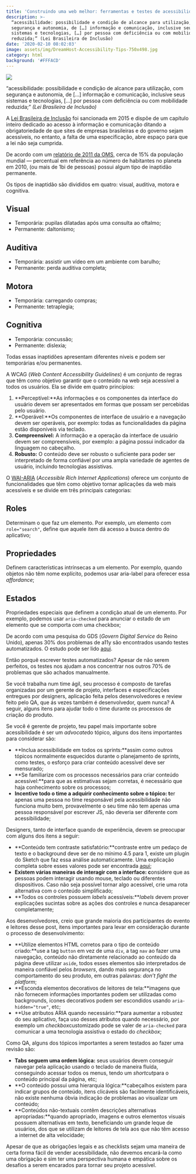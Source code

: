 ```yaml
---
title: 'Construindo uma web melhor: ferramentas e testes de acessibilidade'
description: >-
  “acessibilidade: possibilidade e condição de alcance para utilização, com
  segurança e autonomia, de […] informação e comunicação, inclusive seus
  sistemas e tecnologias, […] por pessoa com deficiência ou com mobilidade
  reduzida;” (Lei Brasileira de Inclusão)
date: '2020-02-10 08:02:03'
image: assets/img/DreamHost-Accessibility-Tips-750x498.jpg
category: html
background: '#FFFACD'
---
```

![](assets/img/DreamHost-Accessibility-Tips-750x498.jpg)

<!--StartFragment-->

“acessibilidade: possibilidade e condição de alcance para utilização, com segurança e autonomia, de \[…] informação e comunicação, inclusive seus sistemas e tecnologias, \[…] por pessoa com deficiência ou com mobilidade reduzida;” *(Lei Brasileira de Inclusão)*

<!--EndFragment-->

<!--StartFragment-->

A [Lei Brasileira de Inclusão](http://www.planalto.gov.br/ccivil_03/_ato2015-2018/2015/lei/l13146.htm) foi sancionada em 2015 e dispõe de um capítulo inteiro dedicado ao acesso à informação e comunicação ditando a obrigatoriedade de que sites de empresas brasileiras e do governo sejam acessíveis, no entanto, a falta de uma especificação, abre espaço para que a lei não seja cumprida.

<!--EndFragment-->

<!--StartFragment-->

De acordo com um [relatório de 2011 da OMS](http://www.who.int/disabilities/world_report/2011/report/en/), cerca de 15% da população mundial — percentual em referência ao número de habitantes no planeta em 2010, (ou mais de 1bi de pessoas) possui algum tipo de inaptidão permanente.

<!--EndFragment-->

<!--StartFragment-->

Os tipos de inaptidão são divididos em quatro: visual, auditiva, motora e cognitiva.

## Visual

* Temporária: pupilas dilatadas após uma consulta ao oftalmo;
* Permanente: daltonismo;

## Auditiva

* Temporária: assistir um vídeo em um ambiente com barulho;
* Permanente: perda auditiva completa;

## Motora

* Temporária: carregando compras;
* Permanente: tetraplegia;

## Cognitiva

* Temporária: concussão;
* Permanente: dislexia;

Todas essas inaptidões apresentam diferentes níveis e podem ser temporárias e/ou permanentes.

<!--EndFragment-->

<!--StartFragment-->

A WCAG (*Web Content Accessibility Guidelines*) é um conjunto de regras que têm como objetivo garantir que o conteúdo na web seja acessível a todos os usuários. Ela se divide em quatro princípios:

1. **Perceptível:**As informações e os componentes da interface do usuário devem ser apresentados em formas que possam ser percebidas pelo usuário.
2. **Operável:**Os componentes de interface de usuário e a navegação devem ser operáveis, por exemplo: todas as funcionalidades da página estão disponíveis via teclado.
3. **Compreensível:** A informação e a operação da interface de usuário devem ser compreensíveis, por exemplo: a página possui indicador da linguagem no cabeçalho.
4. **Robusto:** O conteúdo deve ser robusto o suficiente para poder ser interpretado de forma confiável por uma ampla variedade de agentes de usuário, incluindo tecnologias assistivas.

<!--EndFragment-->

<!--StartFragment-->

O [WAI-ARIA](https://www.w3.org/WAI/standards-guidelines/aria/) (*Accessible Rich Internet Applications*) oferece um conjunto de funcionalidades que têm como objetivo tornar aplicações da web mais acessíveis e se divide em três principais categorias:

## Roles

Determinam o que faz um elemento. Por exemplo, um elemento com `role="search"`, define que aquele item dá acesso a busca dentro do aplicativo;

## Propriedades

Definem características intrínsecas a um elemento. Por exemplo, quando objetos não têm nome explícito, podemos usar aria-label para oferecer essa *affordance*;

## Estados

Propriedades especiais que definem a condição atual de um elemento. Por exemplo, podemos usar `aria-checked` para anunciar o estado de um elemento que se comporta com uma checkbox;

<!--EndFragment-->

<!--StartFragment-->

De acordo com uma pesquisa do GDS (*Govern Digital Service* do Reino Unido), apenas 30% dos problemas de a11y são encontrados usando testes automatizados. O estudo pode ser lido [aqui](https://accessibility.blog.gov.uk/2017/02/24/what-we-found-when-we-tested-tools-on-the-worlds-least-accessible-webpage/).

Então porquê escrever testes automatizados? Apesar de não serem perfeitos, os testes nos ajudam a nos concentrar nos outros 70% de problemas que são achados manualmente.

<!--EndFragment-->

<!--StartFragment-->

Se você trabalha num time ágil, seu processo é composto de tarefas organizadas por um gerente de projeto, interfaces e especificações entregues por designers, aplicação feita pelos desenvolvedores e review feito pelo QA, que ás vezes também é desenvolvedor, quem nunca? A seguir, alguns itens para ajudar todo o time durante os processos de criação do produto.

<!--EndFragment-->

<!--StartFragment-->

Se você é gerente de projeto, teu papel mais importante sobre acessibilidade é ser um *advocate*do tópico, alguns dos itens importantes para considerar são:

* **Inclua acessibilidade em todos os sprints:**assim como outros tópicos normalmente esquecidos durante o planejamento de sprints, como testes, o esforço para criar conteúdo acessível deve ser mensurado;
* **Se familiarize com os processos necessários para criar conteúdo acessível:**para que as estimativas sejam corretas, é necessário que haja conhecimento sobre os processos;
* **Incentive todo o time a adquirir conhecimento sobre o tópico: t**er apenas uma pessoa no time responsável pela acessibilidade não funciona muito bem, provavelmente o seu time não tem apenas uma pessoa responsável por escrever JS, não deveria ser diferente com acessibilidade;

<!--EndFragment-->

<!--StartFragment-->

Designers, tanto de interface quando de experiência, devem se preocupar com alguns dos itens a seguir:

* **Conteúdo tem contraste satisfatório:**contraste entre um pedaço de texto e o background deve ser de no mínimo 4.5 para 1, existe um plugin do Sketch que faz essa análise automaticamente. Uma explicação completa sobre esses valores pode ser encontrada [aqui](https://www.w3.org/TR/UNDERSTANDING-WCAG20/visual-audio-contrast-contrast.html);
* **Existem várias maneiras de interagir com a interface: c**onsidere que as pessoas podem interagir usando mouse, teclado ou diferentes dispositivos. Caso não seja possível tornar algo acessível, crie uma rota alternativa com o conteúdo simplificado;
* **Todos os controles possuem *labels* acessíveis:***labels* devem prover explicações sucintas sobre as ações dos controles e nunca desaparecer completamente;

<!--EndFragment-->

<!--StartFragment-->

Aos desenvolvedores, creio que grande maioria dos participantes do evento e leitores desse post, itens importantes para levar em consideração durante o processo de desenvolvimento:

* **Utilize elementos HTML corretos para o tipo de conteúdo criado:**use a tag `button` em vez de uma `div`, a tag `nav` ao fazer uma navegação, conteúdo não diretamente relacionado ao conteúdo da página deve utilizar `aside`, todos esses elementos são interpretados de maneira confiável pelos *browsers*, dando mais segurança no comportamento do seu produto, em outras palavras: *don’t fight the platform*;
* **Esconda elementos decorativos de leitores de tela:**imagens que não fornecem informações importantes podem ser utilizadas como backgrounds, ícones decorativos podem ser escondidos usando `aria-hidden="true"`, etc;
* **Use atributos ARIA quando necessário:**para aumentar a robustez do seu aplicativo, faça uso desses atributos quando necessário, por exemplo um *checkbox*customizado pode se valer de `aria-checked` para comunicar a uma tecnologia assistiva o estado do *checkbox*;

<!--EndFragment-->

<!--StartFragment-->

Como QA, alguns dos tópicos importantes a serem testados ao fazer uma revisão são:

* **Tabs seguem uma ordem lógica:** seus usuários devem conseguir navegar pela aplicação usando o teclado de maneira fluída, conseguindo acessar todos os menus, tendo um *shortcut*para o conteúdo principal da página, etc;
* **O conteúdo possui uma hierarquia lógica:**cabeçalhos existem para indicar grupos de conteúdo, itens clicáveis são facilmente identificáveis, não existe nenhuma óbvia indicação de problemas ao visualizar um conteúdo;
* **Conteúdos não-textuais contêm descrições alternativas apropriadas:**quando apropriado, imagens e outros elementos visuais possuem alternativas em texto, beneficiando um grande leque de usuários, dos que se utilizam de leitores de tela aos que não têm acesso a internet de alta velocidade;

<!--EndFragment-->

<!--StartFragment-->

Apesar de que as obrigações legais e as checklists sejam uma maneira de certa forma fácil de vender acessibilidade, não devemos encará-la como uma obrigação e sim ter uma perspectiva humana e empática sobre os desafios a serem encarados para tornar seu projeto acessível.

<!--EndFragment-->
